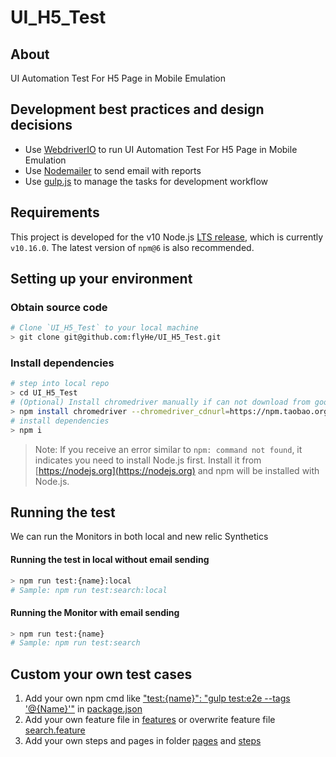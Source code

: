 # UI_H5_Test
## About
UI Automation Test For H5 Page in Mobile Emulation

## Development best practices and design decisions
  * Use [WebdriverIO](https://webdriver.io/) to run UI Automation Test For H5 Page in Mobile Emulation
  * Use [Nodemailer](https://nodemailer.com/about/) to send email with reports
  * Use [gulp.js](https://gulpjs.com) to manage the tasks for development workflow

## Requirements
This project is developed for the v10 Node.js
[LTS release](https://github.com/nodejs/LTS), which is currently `v10.16.0`.
The latest version of `npm@6` is also recommended.

## Setting up your environment

### Obtain source code

```sh
# Clone `UI_H5_Test` to your local machine
> git clone git@github.com:flyHe/UI_H5_Test.git
```
### Install dependencies

```sh
# step into local repo
> cd UI_H5_Test
# (Optional) Install chromedriver manually if can not download from google
> npm install chromedriver --chromedriver_cdnurl=https://npm.taobao.org/mirrors/chromedriver
# install dependencies
> npm i
```

>Note: If you receive an error similar to `npm: command not found`, it indicates you need to install Node.js first. Install it from [https://nodejs.org](https://nodejs.org) and npm will be installed with Node.js.
>



## Running the test

We can run the Monitors in both local and new relic Synthetics

#### Running the test in local without email sending

```sh
> npm run test:{name}:local
# Sample: npm run test:search:local
```

#### Running the Monitor with email sending


```sh
> npm run test:{name}
# Sample: npm run test:search
```

## Custom your own test cases
1. Add your own npm cmd like ["test:{name}": "gulp test:e2e --tags '@{Name}'"](https://github.com/flyHe/UI_H5_Test/blob/master/package.json#L7) in [package.json](https://github.com/flyHe/UI_H5_Test/blob/master/package.json)
2. Add your own feature file in [features](https://github.com/flyHe/UI_H5_Test/blob/master/tests/features) or overwrite feature file [search.feature](https://github.com/flyHe/UI_H5_Test/blob/master/tests/features/search.feature)
3. Add your own steps and pages in folder [pages](https://github.com/flyHe/UI_H5_Test/tree/master/tests/pages) and [steps](https://github.com/flyHe/UI_H5_Test/tree/master/tests/steps)
